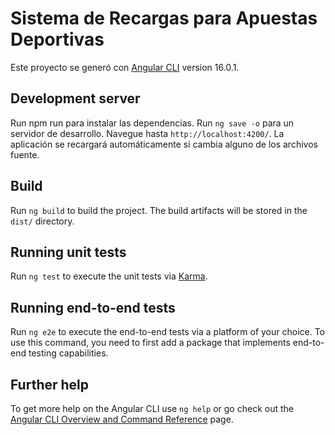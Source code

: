 # Sistema de Recargas para Apuestas Deportivas

Este proyecto se generó con [Angular CLI](https://github.com/angular/angular-cli) version 16.0.1.

## Development server
Run npm run para instalar las dependencias.
Run `ng save -o` para un servidor de desarrollo. Navegue hasta `http://localhost:4200/`. La aplicación se recargará automáticamente si cambia alguno de los archivos fuente.

## Build

Run `ng build` to build the project. The build artifacts will be stored in the `dist/` directory.

## Running unit tests

Run `ng test` to execute the unit tests via [Karma](https://karma-runner.github.io).

## Running end-to-end tests

Run `ng e2e` to execute the end-to-end tests via a platform of your choice. To use this command, you need to first add a package that implements end-to-end testing capabilities.

## Further help

To get more help on the Angular CLI use `ng help` or go check out the [Angular CLI Overview and Command Reference](https://angular.io/cli) page.
